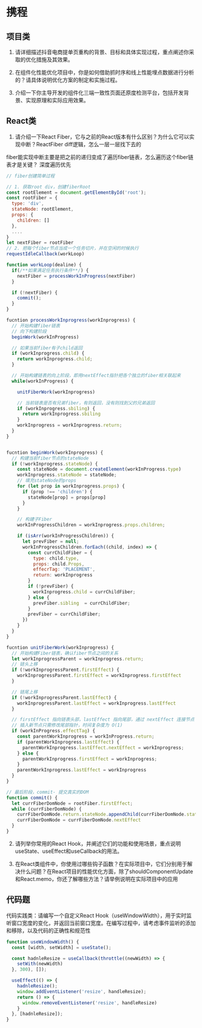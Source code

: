 # 携程

## 项目类
1. 请详细描述抖音电商提单页重构的背景、目标和具体实现过程，重点阐述你采取的优化措施及其效果。

2. 在组件化性能优化项目中，你是如何借助抓时序和线上性能埋点数据进行分析的？请具体说明优化方案的制定和实施过程。

3.  介绍一下你主导开发的组件化三端一致性页面还原度检测平台，包括开发背景、实现原理和实际应用效果。

## React类

1. 请介绍一下React Fiber，它与之前的React版本有什么区别？为什么它可以实现中断？ReactFiber diff逻辑，怎么一层一层找下去的

fiber能实现中断主要是把之前的递归变成了遍历fiber链表，怎么遍历这个fiber链表才是关键？
深度遍历优先

``` js
// fiber创建简单过程

// 1. 获取root div，创建fiberRoot
const rootElement = document.getElementById('root');
const rootFiber = {
  type: 'div',
  stateNode: rootElement,
  props: {
    children: []
  },
  ....
}
let nextFiber = rootFiber
// 2. 把每个fiber节点当成一个任务切片，并在空闲的时候执行
requestIdleCallback(workLoop)

function workLoop(dealine) {
  if(/**如果满足任务执行条件**/) {
    nextFiber = processWorkInProgress(nextFiber)
  }

  if (!nextFiber) {
    commit();
  }
}

fucntion processWorkInprogress(workInprogress) {
  // 开始构建fiber链表
  // 向下构建阶段
  beginWork(workInProgress)

  // 如果当前fiber有子child返回
  if (workInprogress.child) {
    return workInprogress.child;
  }

  // 开始构建链表的向上阶段，即用nextEffect指针把各个独立的fiber相关联起来
  while(workInProgress) {

    unitFiberWork(workInprogress)

    // 当前链表是否有兄弟fiber，有则返回，没有则找到父的兄弟返回
    if (workInprogress.sbiling) {
      return workInprogress.sbiling
    }
    workInprogress = workInprogress.return;
  }
}


fucntion beginWork(workInprogress) {
  // 构建当前fiber节点的stateNode
  if (!workInprogress.stateNode) {
    const stateNode = document.createElement(workInProgress.type)
    workInprogress.stateNode = stateNode;
    // 填充stateNode的props
    for (let prop in workInprogress.props) {
      if (prop !== 'children') {
        stateNode[prop] = props[prop]
      }
    }

    // 构建子Fiber
    workInProgressChildren = workInprogress.props.children;

    if (isArr(workInProgressChildren)) {
      let prevFiber = null;
      workInProgressChildren.forEach((child, index) => {
        const currChildFiber = {
          type: child.type,
          props: child.Props,
          effecrTag: 'PLACEMENT',
          return: workInprogress
        }
        if (!prevFiber) {
          workInprogress.child = currChildFiber;
        } else {
          prevFiber.sibling  = currChildFiber;
        }
        prevFiber = currChildFiber;
      })
    }
  }
}

fucntion unitFiberWork(workInprogress) {
  // 开始构建Fiber链表，确认fiber节点之间的关系
  let workInprogressParent = workInprogress.return;
  // 链头上移
  if (!workInprogressParent.firstEffect) {
    workInprogressParent.firstEffect = workInprogress.firstEffect
  }

  // 链尾上移
  if (!workInprogressParent.lastEffect) {
    workInprogressParent.lastEffect = workInprogress.lastEffect
  }

  // firstEffect 指向链表头部，lastEffect 指向尾部，通过 nextEffect 连接节点
  // 插入新节点只需修改尾部指针，时间复杂度为 O(1)
  if (workInProgress.effectTag) {
    const parentWorkInprogress = workInProgress.return;
    if (parentWorkInprogress.lastEffect) {
      parentWorkInprogress.lastEffect.nextEffect = workInprogress;
    } else {
      parentWorkInprogress.firstEffect = workInprogress;
    }
    parentWorkInprogress.lastEffect = workInprogress
  }
}

// 最后阶段，commit- 提交真实的DOM
function commit() {
  let currFiberDomNode = rootFiber.firstEffect;
  while (currFiberDomNode) {
    currFiberDomNode.return.stateNode.appendChild(currFiberDomNode.stateNode)
    currFiberDomNode = currFiberDomNode.nextEffect
  }
}

```



2. 请列举你常用的React Hook，并阐述它们的功能和使用场景，重点说明useState、useEffect和useCallback的用法。

3. 在React类组件中，你使用过哪些钩子函数？在实际项目中，它们分别用于解决什么问题？在React项目的性能优化方面，除了shouldComponentUpdate和React.memo，你还了解哪些方法？请举例说明在实际项目中的应用



## 代码题
代码实践类：请编写一个自定义React Hook（useWindowWidth），用于实时监听窗口宽度的变化，并返回当前窗口宽度。在编写过程中，请考虑事件监听的添加和移除，以及代码的正确性和规范性
``` js
function useWindowWidth() {
  const [width, setWidth] = useState();

  const hadnleResize = useCallback(throttle((newWidth) => {
    setWith(newWidth)
  }, 300), []);

  useEffect(() => {
    hadnleResize();
    window.addEventListener('resize', handleResize);
    return () => {
      window.removeEventListener('resize', handleResize)
    }
  }, [hadnleResize]);
}
```